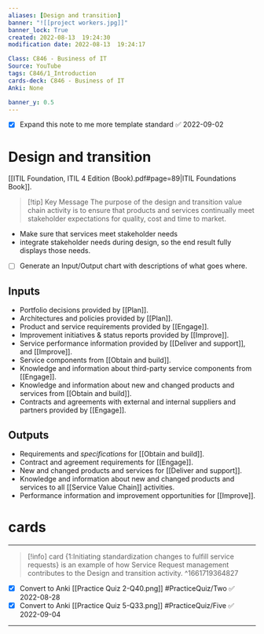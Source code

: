 ```yaml
---
aliases: [Design and transition]
banner: "![[project workers.jpg]]"
banner_lock: True
created: 2022-08-13  19:24:30
modification date: 2022-08-13  19:24:17

Class: C846 - Business of IT
Source: YouTube
tags: C846/1_Introduction
cards-deck: C846 - Business of IT
Anki: None

banner_y: 0.5
---
```

- [x] Expand this note to me more template standard ✅ 2022-09-02
# Design and transition
[[ITIL Foundation, ITIL 4 Edition (Book).pdf#page=89|ITIL Foundations Book]].
>[!tip] Key Message
>The purpose of the design and transition value chain activity is to ensure that products and services continually meet stakeholder expectations for quality, cost and time to market.
- Make sure that services meet stakeholder needs
- integrate stakeholder needs during design, so the end result fully displays those needs.
- [ ] Generate an Input/Output chart with descriptions of what goes where.
## Inputs
- Portfolio decisions provided by [[Plan]].
- Architectures and policies provided by [[Plan]].
- Product and service requirements provided by [[Engage]].
- Improvement initiatives & status reports provided by [[Improve]].
- Service performance information provided by [[Deliver and support]], and [[Improve]].
- Service components from [[Obtain and build]].
- Knowledge and information about third-party service components from [[Engage]].
- Knowledge and information about new and changed products and services from [[Obtain and build]].
- Contracts and agreements with external and internal suppliers and partners provided by [[Engage]].
## Outputs
- Requirements and _specifications_ for [[Obtain and build]].
- Contract and agreement requirements for [[Engage]].
- New and changed products and services for [[Deliver and support]].
- Knowledge and information about new and changed products and services to all [[Service Value Chain]] activities.
- Performance information and improvement opportunities for [[Improve]].



# cards

---
>[!info] card
>{1:Initiating standardization changes to fulfill service requests} is an example of how Service Request management contributes to the Design and transition activity.
^1661719364827
- [x] Convert to Anki [[Practice Quiz 2-Q40.png]] #PracticeQuiz/Two ✅ 2022-08-28
- [x] Convert to Anki [[Practice Quiz 5-Q33.png]] #PracticeQuiz/Five ✅ 2022-09-04
---